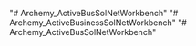 "# Archemy_ActiveBusSolNetWorkbench" 
"# Archemy_ActiveBusinessSolNetWorkbench" 
"# Archemy_ActiveBusSolNetWorkbench" 
